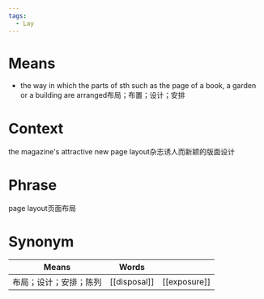 ```yaml
---
tags:
  - Lay
---
```

# Means
- the way in which the parts of sth such as the page of a book, a garden or a building are arranged布局；布置；设计；安排
# Context
the magazine's attractive new page layout杂志诱人而新颖的版面设计
# Phrase
page layout页面布局
# Synonym
| Means       | Words        |              |
| ----------- | ------------ | ------------ |
| 布局；设计；安排；陈列 | [[disposal]] | [[exposure]] |
